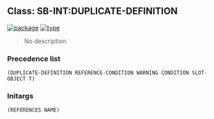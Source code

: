 ## Class: SB-INT:DUPLICATE-DEFINITION
[![package](https://img.shields.io/badge/Package-SB--INT-5f9ea0.svg?style=social&colorA=999999)](../) [![type](https://img.shields.io/badge/Type-Class-5f9ea0.svg?style=social&colorA=999999)](../#class) 

> No description.

### Precedence list
```
(DUPLICATE-DEFINITION REFERENCE-CONDITION WARNING CONDITION SLOT-OBJECT T)
```
### Initargs
```
(REFERENCES NAME)
```
